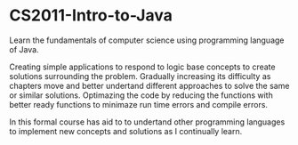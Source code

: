 # CS2011-Intro-to-Java

Learn the fundamentals of computer science using programming language of Java.

Creating simple applications to respond to logic base concepts to create solutions surrounding the problem. Gradually increasing its difficulty as chapters move and
better undertand different approaches to solve the same or similar solutions. Optimazing the code by reducing the functions with better ready functions to minimaze run time errors
and compile errors.

In this formal course has aid to to undertand other programming languages to implement new concepts and solutions as I continually learn.
